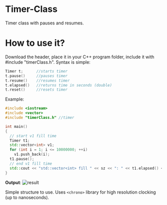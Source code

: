 # Timer-Class
Timer class with pauses and resumes.

# How to use it?
Download the header, place it in your C++ program folder, include it with #include "timerClass.h". Syntax is simple:

```cpp
Timer t;      //starts timer
t.pause()     //pauses timer
t.resume()    //resumes timer
t.elapsed()   //returns time in seconds (double)
t.reset()     //resets timer
```


Example:

```cpp
#include <iostream>
#include <vector>
#include "timerClass.h" //timer

int main()
{
  // start v1 fill time
  Timer t1;
  std::vector<int> v1;
  for (int i = 1; i <= 10000000; ++i)
    v1.push_back(i);
  t1.pause();
  // end v1 fill time
  std::cout << "std::vector<int> fill " << sz << ": " << t1.elapsed() << " s\n";
}
```

**Output**: ![result](https://i.gyazo.com/924485962d5a8ae1e51e5a0a938eb967.png)

Simple structure to use. Uses `<chrono>` library for high resolution clocking (up to nanoseconds).
